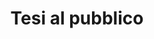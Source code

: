 ---
layout: event
categories: eventolocale
title:  "Tesi al pubblico"
CL: Firenze
locandina: /img/eventilocali/2017-FI-tesi/locandina.jpg
gallery:
report:
facebook: https://www.facebook.com/events/1970251046594754
link: 
---
